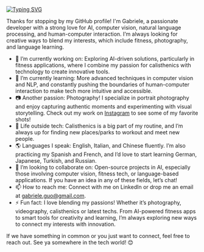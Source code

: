 [![Typing SVG](https://readme-typing-svg.demolab.com?font=Fira+Code&size=19&duration=3000&pause=1000&color=1756D4&width=500&lines=Hey+there!+(%E2%98%9E%EF%BE%9F%E3%83%AE%EF%BE%9F)%E2%98%9E;My+name+is+Gabriele+%3A\);and+I+love+bringing+AI+ideas+to+life+%F0%9F%90%B1%E2%80%8D%F0%9F%8F%8D;Feel+free+to+dive+in+and+explore+my+projects+%3A\);Wanna+know+more%3F+See+below!+%F0%9F%91%87)](#)



Thanks for stopping by my GitHub profile! I'm Gabriele, a passionate developer with a strong love for AI, computer vision, natural language processing, and human-computer interaction. I’m always looking for creative ways to blend my interests, which include fitness, photography, and language learning.

- 🔭 I’m currently working on: Exploring AI-driven solutions, particularly in fitness applications, where I combine my passion for calisthenics with technology to create innovative tools.
- 🌱 I’m currently learning: More advanced techniques in computer vision and NLP, and constantly pushing the boundaries of human-computer interaction to make tech more intuitive and accessible.
- 📷 Another passion: Photography! I specialize in portrait photography and enjoy capturing authentic moments and experimenting with visual storytelling. Check out my work on [Instagram](https://www.instagram.com/gabbokeh) to see some of my favorite shots!
- 💪 Life outside tech: Calisthenics is a big part of my routine, and I’m always up for finding new places/parks to workout and meet new people.
- 🌎 Languages I speak: English, Italian, and Chinese fluently. I’m also practicing my Spanish and French, and I’d love to start learning German, Japanese, Turkish, and Russian.
- 👯 I’m looking to collaborate on: Open-source projects in AI, especially those involving computer vision, fitness tech, or language-based applications. If you have an idea in any of these fields, let’s chat!
- 📫 How to reach me: Connect with me on LinkedIn or drop me an email at gabriele.guo@gmail.com.
- ⚡ Fun fact: I love blending my passions! Whether it’s photography, videography, calisthenics or latest techs. From AI-powered fitness apps to smart tools for creativity and learning, I’m always exploring new ways to connect my interests with innovation.

If we have something in common or you just want to connect, feel free to reach out. See ya somewhere in the tech world! 😊
